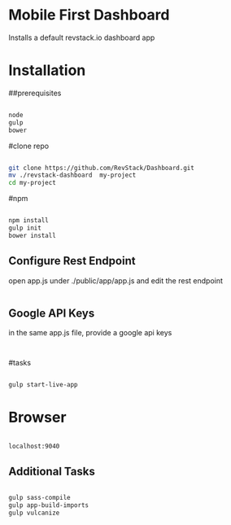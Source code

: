 Mobile First Dashboard
===========================

Installs a default revstack.io dashboard app

# Installation


##prerequisites

``` bash

node
gulp
bower

```


#clone repo

``` bash

git clone https://github.com/RevStack/Dashboard.git
mv ./revstack-dashboard  my-project
cd my-project

```


#npm

``` bash

npm install
gulp init
bower install

```

## Configure Rest Endpoint
open app.js under ./public/app/app.js and edit the rest endpoint

```js


```

## Google API Keys
in the same app.js file, provide a google api keys

```js



```


#tasks

``` bash

gulp start-live-app

```

# Browser

``` bash

localhost:9040

```

## Additional Tasks

``` bash

gulp sass-compile
gulp app-build-imports
gulp vulcanize

```


